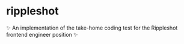 # rippleshot
✨ An implementation of the take-home coding test for the Rippleshot frontend engineer position ✨
